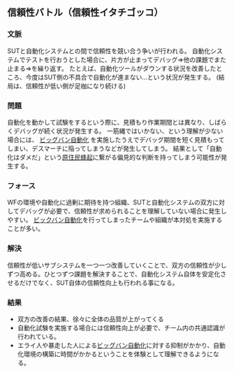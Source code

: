 ## 信頼性バトル（信頼性イタチゴッコ）
### 文脈
SUTと自動化システムとの間で信頼性を競い合う争いが行われる。
自動化システムでテストを行おうとした場合に、片方が止まってデバッグ⇒他の課題でまた止まる⇒を繰り返す。
たとえば、自動化ツールがダウンする状況を改善したところ、今度はSUT側の不具合で自動化が進まない…という状況が発生する。
(結局は、信頼性が低い側が足枷になり続ける)

### 問題
自動化を動かして試験をするという際に、見積もり作業期間とは異なり、しばらくデバッグが続く状況が発生する。
一筋縄ではいかない、という理解が少ない場合には、 [ビッグバン自動化](Big-bangAutomation.html) を実施したうえでデバッグ期間を短く見積もってしまい、デスマーチに陥ってしまうなどが発生してしまう。
結果として「自動化はダメだ」という[原住民蜂起](Old-GuardsUprising.html)に繋がる偏見的な判断を持ってしまう可能性が発生する。

### フォース
WFの環境や自動化に過剰に期待を持つ組織、SUTと自動化システムの双方に対してデバッグが必要で、信頼性が求められることを理解していない場合に発生しやすい。
[ビックバン自動化](Big-bangAutomation.html)を行ってしまったチームや組織が本対処を実施することが多い。

### 解決
信頼性が低いサブシステムを一つ一つ改善していくことで、双方の信頼性が少しずつ高める。ひとつずつ課題を解決することで、自動化システム自体を安定化させるだけでなく、SUT自体の信頼性向上も行われる事になる。

### 結果
* 双方の改善の結果、徐々に全体の品質が上がってくる
* 自動化試験を実施する場合には信頼性向上が必要で、チーム内の共通認識が行われている。
* エライ人や暴走した人による[ビッグバン自動化](Big-bangAutomation.html)に対する抑制がかかり、自動化環境の構築に時間がかかるということを体験として理解できるようになる。

